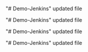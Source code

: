 "# Demo-Jenkins" 
updated file


"# Demo-Jenkins" 
updated file


"# Demo-Jenkins" 
updated file

"# Demo-Jenkins" 
updated file

